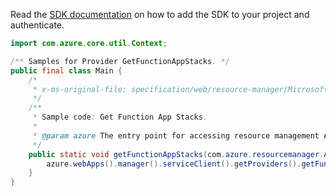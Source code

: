 Read the [SDK documentation](https://github.com/Azure/azure-sdk-for-java/blob/azure-resourcemanager_2.15.0/sdk/resourcemanager/azure-resourcemanager/README.md) on how to add the SDK to your project and authenticate.

```java
import com.azure.core.util.Context;

/** Samples for Provider GetFunctionAppStacks. */
public final class Main {
    /*
     * x-ms-original-file: specification/web/resource-manager/Microsoft.Web/stable/2021-03-01/examples/GetFunctionAppStacks.json
     */
    /**
     * Sample code: Get Function App Stacks.
     *
     * @param azure The entry point for accessing resource management APIs in Azure.
     */
    public static void getFunctionAppStacks(com.azure.resourcemanager.AzureResourceManager azure) {
        azure.webApps().manager().serviceClient().getProviders().getFunctionAppStacks(null, Context.NONE);
    }
}
```
